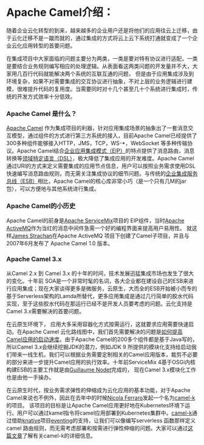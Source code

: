# Apache Camel介绍：

随着企业云化转型的到来，越来越多的企业用户还是将他们的应用往云上迁移，由于云化迁移不是一蹴而就的，通过集成的方式将云上云下系统打通就变成了一个企业云化应用转型的首要问题。

在集成项目中大家面临的问题主要分为两类，一类是要对特有协议进行适配，一类是要结合业务规则编写相应的处理逻辑。从表面看这两类问题的开发量并不大，大家用几百行代码就能解决两个系统的互联互通的问题， 但是由于应用集成涉及到环境复杂，如果不对需要集成的交互协议进行抽象，不对上层的业务逻辑进行建模，很难提升代码的复用度。当需要同时对十几个甚至几十个系统进行集成时，传统的开发方式效率十分低效。



### Apache Camel 是什么？

[Apache Camel](http://camel.apache.org/) 作为集成项目的利器，针对应用集成场景的抽象出了一套消息交互模型，通过组件的方式进行第三方系统的接入，目前Apache Camel已经提供了300多种组件能够接入HTTP，JMS，TCP，WS-*，WebSocket 等多种传输协议。Apache Camel结合[企业应用集成模式（EIP）](http://www.eaipatterns.com/toc.html)的特点提供了消息路由，消息转换等[领域特定语言（DSL）](https://en.wikipedia.org/wiki/Domain-specific_language)，极大降低了集成应用的开发难度。Apache Camel通过URI的方式来定义需要集成的应用节点信息，用户可以按照业务需求使用DSL快速编写消息路由规则，而无需关注集成协议的细节问题。与传统的[企业集成服务总线（ESB）](https://en.wikipedia.org/wiki/Enterprise_service_bus)相比，Apache Camel的核心库非常小巧（是一个只有几M的jar包），可以方便地与其他系统进行集成。



### Apache Camel的小历史

Apache Camel的前身是[Apache ServiceMix](https://link.zhihu.com/?target=http%3A//servicemix.apache.org/)项目的 EIP组件，当时[Apache ActiveMQ](https://link.zhihu.com/?target=https%3A//activemq.apache.org/)作为当红的消息中间件急需一个好的编程界面来提高用户易用性。 就这样[James Strachan](https://link.zhihu.com/?target=https%3A//twitter.com/jstrachan)在Apache ActiveMQ 项目下创建了Camel子项目，并且与2007年6月发布了 Apache Camel 1.0 版本。 



### Apache Camel 3.x

从Camel 2.x 到 Camel 3.x 的十年的时间，技术发展迅猛集成市场也发生了很大的变化。十年前 SOA是一个非常时髦的名词，各大企业都在建设自己的ESB来进行应用集成；现在大家谈得更多是微服务，云原生，大而全的ESB开始被小而专的基于Serverless架构的Lamda所替代，更多应用集成是通过几行简单的胶水代码实现，至于这些胶水代码在那运行已经不是开发人员要考虑的问题。云化支持是Camel 3.x需要解决的首要问题。

在云原生环境下， 应用大多采用容器化方式按需运行，这就要求应用需要快速启动。在Apache Camel 云化路线图中，我们首先需要解决的问题是[如何提高Camel应用的启动速度](https://link.zhihu.com/?target=https%3A//issues.apache.org/jira/browse/CAMEL-12688)。由于Apache Camel的200多个组件都是基于Java写的，所以Camel 3.x会继续挖掘JDK的潜力，例如JDK 9 所提供的模块化支持给启动我们带来一线生机，我们可以根据业务需要定制相关的Camel应用版本，裁剪不必要的部分来进一步提升Camel应用的执行效率。十年前ServiceMix 4基于OSGi内核构建ESB的主要工作就是由[Guillaume Nodet](https://link.zhihu.com/?target=https%3A//twitter.com/gnodet)完成的， 现在Camel 3.x模块化工作也是由他一手操办。

在云原生时代，按业务需求弹性的伸缩成为云化应用的基本功能，对于Apache Camel来说也不例外，因此在去年中的时候[Nicola Ferraro](https://link.zhihu.com/?target=https%3A//twitter.com/ni_ferraro)发起一个名为[camel-k](https://link.zhihu.com/?target=https%3A//github.com/apache/camel-k)的项目。 该项目的目标是让Apache Camel应用更好地在Kubernetes环境下运行。用户可以通过kamel指令将camel应用部署到Kubernetes集群中。[camel-k](https://link.zhihu.com/?target=https%3A//github.com/apache/camel-k)通过借助[knative](https://link.zhihu.com/?target=https%3A//github.com/knative/)项目[eventing](https://link.zhihu.com/?target=https%3A//github.com/knative/eventing)的支持，让我们可以像编写serverless 函数那样定义camel 路由规则，而无需考虑部署和按需进行弹性伸缩的问题。大家可以通过[这篇文章](https://link.zhihu.com/?target=https%3A//www.nicolaferraro.me/2018/10/15/introducing-camel-k/)了解有关camel-k的详细信息。